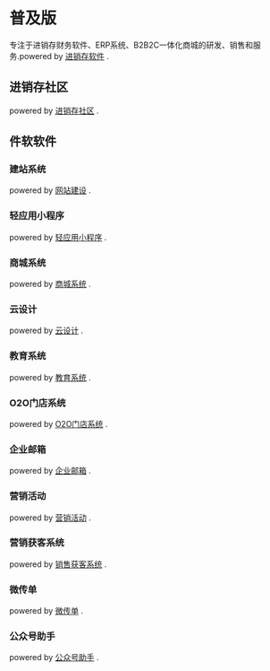 # 普及版

专注于进销存财务软件、ERP系统、B2B2C一体化商城的研发、销售和服务.powered by [进销存软件](http://www.jxcsoft.cn) .

## 进销存社区

powered by [进销存社区](http://jxcsq.com) .

## 件软软件

### 建站系统

powered by [网站建设](http://www.alllla.cn/webfunc.jsp) .

### 轻应用小程序

powered by [轻应用小程序](http://www.alllla.cn/qzfunc.jsp) .

### 商城系统

powered by [商城系统](http://www.alllla.cn/mallfunc.jsp) .

### 云设计

powered by [云设计](http://www.alllla.cn/ktu.jsp) .

### 教育系统

powered by [教育系统](http://www.alllla.cn/edu.jsp) .

### O2O门店系统

powered by [O2O门店系统](http://www.alllla.cn/memberSys.jsp) .

### 企业邮箱

powered by [企业邮箱](http://www.alllla.cn/mailFunction.jsp) .

### 营销活动

powered by [营销活动](http://www.alllla.cn/hdFunction.jsp) .

### 营销获客系统

powered by [销售获客系统](http://www.alllla.cn/saleSys.jsp) .

### 微传单

powered by [微传单](http://www.alllla.cn/flyerFunction.jsp) .

### 公众号助手

powered by [公众号助手](http://www.alllla.cn/wxast.jsp) .
